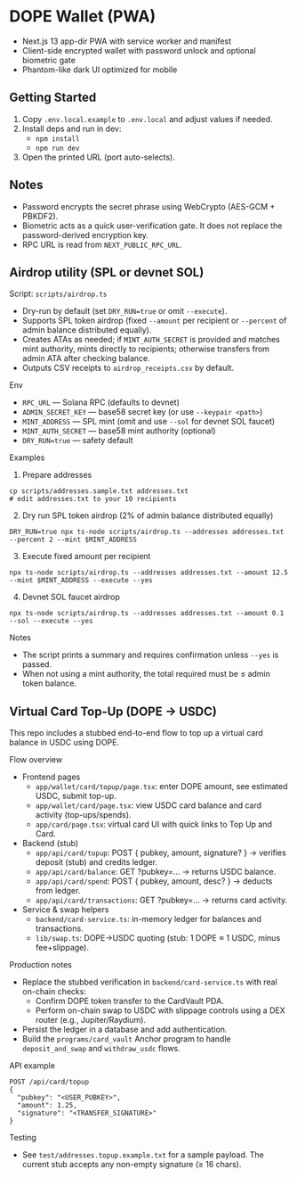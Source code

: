 # DOPE Wallet (PWA)

- Next.js 13 app-dir PWA with service worker and manifest
- Client-side encrypted wallet with password unlock and optional biometric gate
- Phantom-like dark UI optimized for mobile

## Getting Started

1. Copy `.env.local.example` to `.env.local` and adjust values if needed.
2. Install deps and run in dev:
   - `npm install`
   - `npm run dev`
3. Open the printed URL (port auto-selects).

## Notes

- Password encrypts the secret phrase using WebCrypto (AES-GCM + PBKDF2).
- Biometric acts as a quick user-verification gate. It does not replace the password-derived encryption key.
- RPC URL is read from `NEXT_PUBLIC_RPC_URL`.

## Airdrop utility (SPL or devnet SOL)

Script: `scripts/airdrop.ts`

- Dry-run by default (set `DRY_RUN=true` or omit `--execute`).
- Supports SPL token airdrop (fixed `--amount` per recipient or `--percent` of admin balance distributed equally).
- Creates ATAs as needed; if `MINT_AUTH_SECRET` is provided and matches mint authority, mints directly to recipients; otherwise transfers from admin ATA after checking balance.
- Outputs CSV receipts to `airdrop_receipts.csv` by default.

Env
- `RPC_URL` — Solana RPC (defaults to devnet)
- `ADMIN_SECRET_KEY` — base58 secret key (or use `--keypair <path>`)
- `MINT_ADDRESS` — SPL mint (omit and use `--sol` for devnet SOL faucet)
- `MINT_AUTH_SECRET` — base58 mint authority (optional)
- `DRY_RUN=true` — safety default

Examples

1) Prepare addresses
```
cp scripts/addresses.sample.txt addresses.txt
# edit addresses.txt to your 10 recipients
```

2) Dry run SPL token airdrop (2% of admin balance distributed equally)
```
DRY_RUN=true npx ts-node scripts/airdrop.ts --addresses addresses.txt --percent 2 --mint $MINT_ADDRESS
```

3) Execute fixed amount per recipient
```
npx ts-node scripts/airdrop.ts --addresses addresses.txt --amount 12.5 --mint $MINT_ADDRESS --execute --yes
```

4) Devnet SOL faucet airdrop
```
npx ts-node scripts/airdrop.ts --addresses addresses.txt --amount 0.1 --sol --execute --yes
```

Notes
- The script prints a summary and requires confirmation unless `--yes` is passed.
- When not using a mint authority, the total required must be ≤ admin token balance.

## Virtual Card Top-Up (DOPE → USDC)

This repo includes a stubbed end-to-end flow to top up a virtual card balance in USDC using DOPE.

Flow overview
- Frontend pages
  - `app/wallet/card/topup/page.tsx`: enter DOPE amount, see estimated USDC, submit top-up.
  - `app/wallet/card/page.tsx`: view USDC card balance and card activity (top-ups/spends).
  - `app/card/page.tsx`: virtual card UI with quick links to Top Up and Card.
- Backend (stub)
  - `app/api/card/topup`: POST { pubkey, amount, signature? } → verifies deposit (stub) and credits ledger.
  - `app/api/card/balance`: GET ?pubkey=… → returns USDC balance.
  - `app/api/card/spend`: POST { pubkey, amount, desc? } → deducts from ledger.
  - `app/api/card/transactions`: GET ?pubkey=… → returns card activity.
- Service & swap helpers
  - `backend/card-service.ts`: in-memory ledger for balances and transactions.
  - `lib/swap.ts`: DOPE→USDC quoting (stub: 1 DOPE ≈ 1 USDC, minus fee+slippage).

Production notes
- Replace the stubbed verification in `backend/card-service.ts` with real on-chain checks:
  - Confirm DOPE token transfer to the CardVault PDA.
  - Perform on-chain swap to USDC with slippage controls using a DEX router (e.g., Jupiter/Raydium).
- Persist the ledger in a database and add authentication.
- Build the `programs/card_vault` Anchor program to handle `deposit_and_swap` and `withdraw_usdc` flows.

API example
```
POST /api/card/topup
{
  "pubkey": "<USER_PUBKEY>",
  "amount": 1.25,
  "signature": "<TRANSFER_SIGNATURE>"
}
```

Testing
- See `test/addresses.topup.example.txt` for a sample payload. The current stub accepts any non-empty signature (≥ 16 chars).
